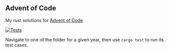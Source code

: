## Advent of Code
My rust solutions for [Advent of Code](https://adventofcode.com)

[![Tests](https://github.com/Ajetski/advent-of-code/actions/workflows/rust.yml/badge.svg)](https://github.com/Ajetski/advent-of-code/actions/workflows/rust.yml)

Navigate to one of the folder for a given year, then use `cargo test` to run its test cases.
